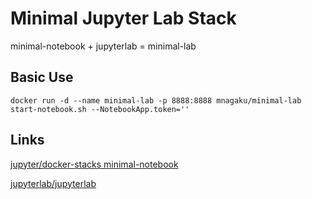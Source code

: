 
# Minimal Jupyter Lab Stack

minimal-notebook + jupyterlab = minimal-lab

## Basic Use

```
docker run -d --name minimal-lab -p 8888:8888 mnagaku/minimal-lab start-notebook.sh --NotebookApp.token=''
```

## Links

[jupyter/docker-stacks minimal-notebook](https://github.com/jupyter/docker-stacks/tree/master/minimal-notebook)

[jupyterlab/jupyterlab](https://github.com/jupyterlab/jupyterlab)

